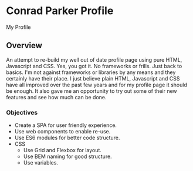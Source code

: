 # Conrad Parker Profile

My Profile

## Overview

An attempt to re-build my well out of date profile page using pure HTML, Javascript and CSS. Yes, you got it. No frameworks or frills. Just back to basics. I'm not against frameworks or libraries by any means and they certainly have their place. I just believe plain HTML, Javascript and CSS have all improved over the past few years and for my profile page it should be enough. It also gave me an opportunity to try out some of their new features and see how much can be done.

### Objectives

- Create a SPA for user friendly experience.
- Use web components to enable re-use.
- Use ES6 modules for better code structure.
- CSS
  - Use Grid and Flexbox for layout.
  - Use BEM naming for good structure.
  - Use variables.
